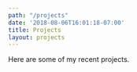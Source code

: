 ```yaml
---
path: "/projects"
date: '2018-08-06T16:01:18-07:00'
title: Projects
layout: projects
---
```

Here are some of my recent projects.
